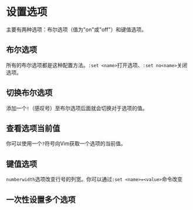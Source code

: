 设置选项
========

主要有两种选项：布尔选项（值为"on"或"off"）和键值选项。

布尔选项
--------

所有的布尔选项都是这种配置方法。`:set <name>`打开选项、`:set no<name>`关闭选项。


切换布尔选项
------------

添加一个`!`（感叹号）至布尔选项后面就会切换对于选项的值。


查看选项当前值
--------------

你可以使用一个`?`符号向Vim获取一个选项的当前值。


键值选项
--------

`numberwidth`选项改变行号的列宽。你可以通过`:set <name>=<value>`命令改变


一次性设置多个选项
------------------


